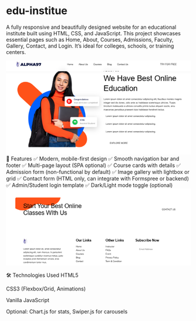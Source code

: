 # edu-institue
A fully responsive and beautifully designed website for an educational institute built using HTML, CSS, and JavaScript. This project showcases essential pages such as Home, About, Courses, Admissions, Faculty, Gallery, Contact, and Login. It’s ideal for colleges, schools, or training centers.

<div align="center">
  <img src="Capture121.PNG" alt="DevOpsShack Banner">
</div>
🧠 Features
✅ Modern, mobile-first design
✅ Smooth navigation bar and footer
✅ Multi-page layout (SPA optional)
✅ Course cards with details
✅ Admission form (non-functional by default)
✅ Image gallery with lightbox or grid
✅ Contact form (HTML only, can integrate with Formspree or backend)
✅ Admin/Student login template
✅ Dark/Light mode toggle (optional)

<div align="center">
  <img src="Capture148.PNG" alt="DevOpsShack Banner">
</div>

🛠️ Technologies Used
HTML5

CSS3 (Flexbox/Grid, Animations)

Vanilla JavaScript

Optional: Chart.js for stats, Swiper.js for carousels
